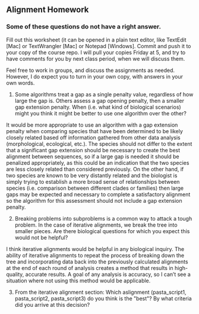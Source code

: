## Alignment Homework

### Some of these questions do not have a right answer.

Fill out this worksheet (it can be opened in a plain text editor, like TextEdit [Mac] or TextWrangler [Mac] or Notepad [Windows]. Commit and push it to your copy of the course repo. I will pull your copies Friday at 5, and try to have comments for you by next class period, when we will discuss them. 

Feel free to work in groups, and discuss the assignments as needed. However, I do expect you to turn in your own copy, with answers in your own words.

1. Some algorithms treat a gap as a single penalty value, regardless of how large the gap is. Others assess a gap opening penalty, then a smaller gap extension penalty. When (i.e. what kind of biological scenarios) might you think it might be better to use one algorithm over the other?

It would be more appropriate to use an algorithm with a gap extension penalty when comparing species that have been determined to be likely closely related based off information gathered from other data analysis (morphological, ecological, etc.).  The species should not differ to the extent that a significant gap extension should be necessary to create the best alignment between sequences, so if a large gap is needed it should be penalized appropriately, as this could be an indication that the two species are less closely related than considered previously.  On the other hand, if two species are known to be very distantly related and the biologist is simply trying to establish a more broad sense of relationships between species (i.e. comparison between different clades or families) then large gaps may be expected and necessary to complete a satisfactory alignment so the algorithm for this assessment should not include a gap extension penalty.  

2. Breaking problems into subproblems is a common way to attack a tough problem. In the case of iterative alignments, we break the tree into smaller pieces. Are there biological questions for which you expect this would not be helpful?

I think iterative alignments would be helpful in any biological inquiry.  The ability of iterative alignments to repeat the process of breaking down the tree and incorporating data back into the previously calculated alignments at the end of each round of analysis creates a method that results in high-quality, accurate results.  A goal of any analysis is accuracy, so I can’t see a situation where not using this method would be applicable.   



3. From the iterative alignment section: Which aslignment (pasta_script1, pasta_script2, pasta_script3) do you think is the "best"? By what criteria did you arrive at this decision? 

